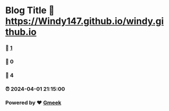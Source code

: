 # Blog Title :link: https://Windy147.github.io/windy.github.io 
### :page_facing_up: [1](https://Windy147.github.io/windy.github.io/tag.html) 
### :speech_balloon: 0 
### :hibiscus: 4 
### :alarm_clock: 2024-04-01 21:15:00 
### Powered by :heart: [Gmeek](https://github.com/Meekdai/Gmeek)
